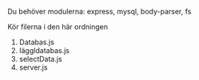 
Du behöver modulerna: express, mysql, body-parser, fs


Kör filerna i den här ordningen
1. Databas.js
2. läggIdatabas.js
3. selectData.js
4. server.js

